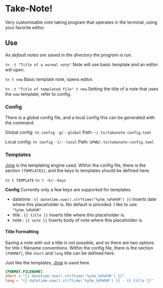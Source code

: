 # Take-Note!

Very customisable note taking program that operates in the terminal, using your favorite editor.

## Use

*As default notes are saved in the directory the program is run.*

`tn -t "Title of a normal note"`
Note will use basic template and an editor will open.

`tn t new`
Basic template note, opens editor.

`tn -t "Title of templated file" t new`
Setting the title of a note that uses the `new` template, refer to config.

### Config

There is a global config file, and a local config this can be generated with the command.

Global config: `tn config -g/--global`
Path: `~/.tn/takenote-config.toml`

Local config: `tn config -l/--local`
Path: `$PWD/.tn/takenote-config.toml`

### Templates

[Jinja](https://jinja.palletsprojects.com/en/3.1.x/templates/) is the templating engine used.
Within the config file, there is the section `[TEMPLATES]`, and the keys to templates should be defined here.

`tn t TEMPLATE`
`tn t -k/--keys`

**Config**
Currently only a few keys are supported for templates.

- datetime : `{{ datetime.now().strftime("%y%m_%d%H%M") }}`
  Inserts date where this placeholder is.
  No default is provided. I like to use: `"%y%m_%d%H%M"`
- title : `{{ title }}`
  Inserts title where this placeholder is.
- note : `{{ note }}`
  Inserts body of note where this placeholder is.

#### Title Formatting

Saving a note with out a title is not possible, and so there are two options for title / filename conventions. Within the config file, there is the section `[FORMAT]`, the `short` and `long` title can be defined here.

Just like the templates, [Jinja](https://jinja.palletsprojects.com/en/3.1.x/templates/) is used here.

```toml
[FORMAT.FILENAME]
short = "{{ datetime.now().strftime('%y%m_%d%H%M') }}"
long = "{{ datetime.now().strftime('%y%m_%d%H%M') }} - {{ title }}"
```
